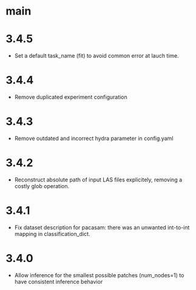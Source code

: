 # main

# 3.4.5
- Set a default task_name (fit) to avoid common error at lauch time.

# 3.4.4
- Remove duplicated experiment configuration

# 3.4.3
- Remove outdated and incorrect hydra parameter in config.yaml

# 3.4.2
- Reconstruct absolute path of input LAS files explicitely, removing a costly glob operation.

# 3.4.1
- Fix dataset description for pacasam: there was an unwanted int-to-int mapping in classification_dict.

# 3.4.0
- Allow inference for the smallest possible patches (num_nodes=1) to have consistent inference behavior 